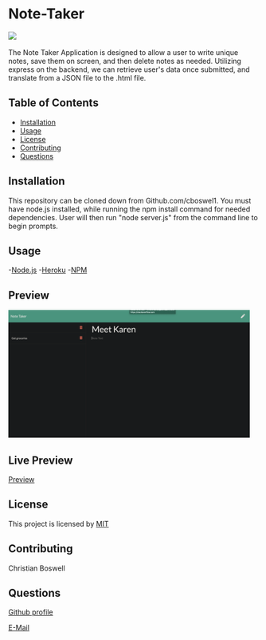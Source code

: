  # Note-Taker


![](https://img.shields.io/badge/license-MIT-yellow)


The Note Taker Application is designed to allow a user to write unique notes, save them on screen, and then delete notes as needed. Utilizing express on the backend, we can retrieve user's data once submitted, and translate from a JSON file to the .html file. 


## Table of Contents 
  - [Installation](#installation)
  - [Usage](#usage)
  - [License](#license)
  - [Contributing](#contributing)
  - [Questions](#questions)


## Installation 
This repository can be cloned down from Github.com/cboswel1. You must have node.js installed, while running the npm install command for needed dependencies. User will then run "node server.js" from the command line to begin prompts. 


## Usage
  -[Node.js](https://nodejs.org/en/)
  -[Heroku](https://heroku.com/)
  -[NPM](https://www.npmjs.com/)

## Preview 
<img src="https://raw.githubusercontent.com/cboswel1/note-taker/main/public/assets/Screen%20Shot%202020-10-08%20at%2011.51.14%20AM.png" height="256" title="Home Screen">


## Live Preview 
[Preview](https://youtu.be/DrMHnba4ct8 )


## License
This project is licensed by [MIT](https://opensource.org/licenses/MIT)


## Contributing
Christian Boswell


## Questions

[Github profile](https://github.com/cboswel1)

[E-Mail](mailto:christianboswell86@gmail.com)
